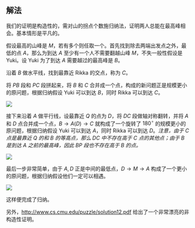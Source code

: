## 解法

我们的证明是构造性的，需对山的拐点个数施归纳法，证明两人总能在最高峰相会。基本情形是平凡的。

假设最高的山峰是 $M$，若有多个则任取一个。首先找到除去两端出发点之外，最低的点 $A$，那么为到达 $A$ 至少有一个人不需要翻越山峰 $M$，不失一般性假设是 Yuki。设 Yuki 为了到达 $A$ 需要越过的最高峰是 $B$。

沿着 $B$ 做水平线，找到最靠近 Rikka 的交点，称为 $C$。

将 $PB$ 段和 $PC$ 段拼起来，将 $B$ 和 $C$ 合并成一个点，构成的新问题正是规模更小的原问题，根据归纳假设 Yuki 可以到达 $B$，同时 Rikka 可以到达 $C$。

![](C:\Users\ljt12138\Desktop\puzzle-toad\12\s1.png)

接下来沿着 $A$ 做平行线，设最靠近 $Q$ 的点为 $D$，将 $DC$ 段做轴对称翻转，并将 $A$ 和 $D$ 点合并成一个点，$B\to A(D)\to C$ 就构成了一个旋转了 $180^{\circ}$ 的规模更小的原问题，根据归纳假设 Yuki 可以到达 $A$，同时 Rikka 可以到达 $D$。*注意，由于 $C$ 点是最靠近 $Q$ 的和  $B$ 的等高点，那么 $DC$ 中不存在高于 $C$ 点的其他点；由于 $B$ 是到达 $A$ 之前的最高峰，因此 $BP$ 段也不存在高于 $B$ 的点。*

![](C:\Users\ljt12138\Desktop\puzzle-toad\12\s2.png)

最后一步非常简单，由于 $A, D$ 正是中间的最低点，$D\to M\to A$ 构成了一个更小的原问题，根据归纳假设他们一定可以相遇。

![](C:\Users\ljt12138\Desktop\puzzle-toad\12\s3.png)

这样便完成了归纳。

另外，http://www.cs.cmu.edu/puzzle/solution12.pdf 给出了一个非常漂亮的非构造性证明。